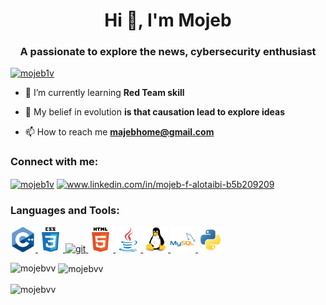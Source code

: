<h1 align="center">Hi 👋, I'm Mojeb</h1>
<h3 align="center">A passionate to explore the news, cybersecurity enthusiast</h3>

<p align="left"> <a href="https://twitter.com/mojeb1v" target="blank"><img src="https://img.shields.io/twitter/follow/mojeb1v?logo=twitter&style=for-the-badge" alt="mojeb1v" /></a> </p>

- 🌱 I’m currently learning **Red Team skill**

- 💬 My belief in evolution **is that causation lead to explore ideas**

- 📫 How to reach me **majebhome@gmail.com**

<h3 align="left">Connect with me:</h3>
<p align="left">
<a href="https://twitter.com/mojeb1v" target="blank"><img align="center" src="https://raw.githubusercontent.com/rahuldkjain/github-profile-readme-generator/master/src/images/icons/Social/twitter.svg" alt="mojeb1v" height="30" width="40" /></a>
<a href="https://linkedin.com/in/www.linkedin.com/in/mojeb-f-alotaibi-b5b209209" target="blank"><img align="center" src="https://raw.githubusercontent.com/rahuldkjain/github-profile-readme-generator/master/src/images/icons/Social/linked-in-alt.svg" alt="www.linkedin.com/in/mojeb-f-alotaibi-b5b209209" height="30" width="40" /></a>
</p>

<h3 align="left">Languages and Tools:</h3>
<p align="left"> <a href="https://www.w3schools.com/cpp/" target="_blank" rel="noreferrer"> <img src="https://raw.githubusercontent.com/devicons/devicon/master/icons/cplusplus/cplusplus-original.svg" alt="cplusplus" width="40" height="40"/> </a> <a href="https://www.w3schools.com/css/" target="_blank" rel="noreferrer"> <img src="https://raw.githubusercontent.com/devicons/devicon/master/icons/css3/css3-original-wordmark.svg" alt="css3" width="40" height="40"/> </a> <a href="https://git-scm.com/" target="_blank" rel="noreferrer"> <img src="https://www.vectorlogo.zone/logos/git-scm/git-scm-icon.svg" alt="git" width="40" height="40"/> </a> <a href="https://www.w3.org/html/" target="_blank" rel="noreferrer"> <img src="https://raw.githubusercontent.com/devicons/devicon/master/icons/html5/html5-original-wordmark.svg" alt="html5" width="40" height="40"/> </a> <a href="https://www.java.com" target="_blank" rel="noreferrer"> <img src="https://raw.githubusercontent.com/devicons/devicon/master/icons/java/java-original.svg" alt="java" width="40" height="40"/> </a> <a href="https://www.linux.org/" target="_blank" rel="noreferrer"> <img src="https://raw.githubusercontent.com/devicons/devicon/master/icons/linux/linux-original.svg" alt="linux" width="40" height="40"/> </a> <a href="https://www.mysql.com/" target="_blank" rel="noreferrer"> <img src="https://raw.githubusercontent.com/devicons/devicon/master/icons/mysql/mysql-original-wordmark.svg" alt="mysql" width="40" height="40"/> </a> <a href="https://www.python.org" target="_blank" rel="noreferrer"> <img src="https://raw.githubusercontent.com/devicons/devicon/master/icons/python/python-original.svg" alt="python" width="40" height="40"/> </a> </p>

<p><img align="left" src="https://github-readme-stats.vercel.app/api/top-langs?username=mojebvv&show_icons=true&locale=en&layout=compact" alt="mojebvv" /></p>

<p>&nbsp;<img align="center" src="https://github-readme-stats.vercel.app/api?username=mojebvv&show_icons=true&locale=en" alt="mojebvv" /></p>

<p><img align="center" src="https://github-readme-streak-stats.herokuapp.com/?user=mojebvv&" alt="mojebvv" /></p>
